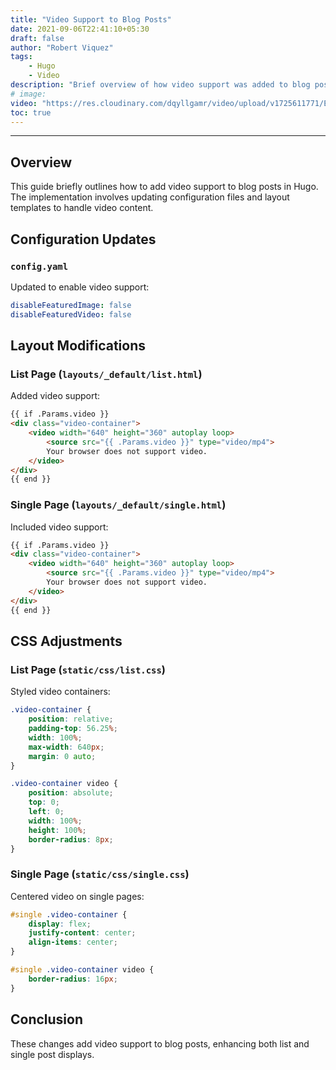 ```yaml
---
title: "Video Support to Blog Posts"
date: 2021-09-06T22:41:10+05:30
draft: false
author: "Robert Viquez"
tags: 
    - Hugo
    - Video
description: "Brief overview of how video support was added to blog posts."
# image:
video: "https://res.cloudinary.com/dqyllgamr/video/upload/v1725611771/ExampleVideo_uifgil.mp4" 
toc: true
---
```


---

## Overview

This guide briefly outlines how to add video support to blog posts in Hugo. The implementation involves updating configuration files and layout templates to handle video content.

## Configuration Updates

### `config.yaml`

Updated to enable video support:

```yaml
disableFeaturedImage: false
disableFeaturedVideo: false
```

## Layout Modifications

### List Page (`layouts/_default/list.html`)

Added video support:

```html
{{ if .Params.video }}
<div class="video-container">
    <video width="640" height="360" autoplay loop>
        <source src="{{ .Params.video }}" type="video/mp4">
        Your browser does not support video.
    </video>
</div>
{{ end }}
```

### Single Page (`layouts/_default/single.html`)

Included video support:

```html
{{ if .Params.video }}
<div class="video-container">
    <video width="640" height="360" autoplay loop>
        <source src="{{ .Params.video }}" type="video/mp4">
        Your browser does not support video.
    </video>
</div>
{{ end }}
```

## CSS Adjustments

### List Page (`static/css/list.css`)

Styled video containers:

```css
.video-container {
    position: relative;
    padding-top: 56.25%; 
    width: 100%; 
    max-width: 640px; 
    margin: 0 auto; 
}

.video-container video {
    position: absolute;
    top: 0;
    left: 0;
    width: 100%; 
    height: 100%; 
    border-radius: 8px; 
}
```

### Single Page (`static/css/single.css`)

Centered video on single pages:

```css
#single .video-container {
    display: flex; 
    justify-content: center; 
    align-items: center;
}

#single .video-container video {
    border-radius: 16px; 
}
```

## Conclusion

These changes add video support to blog posts, enhancing both list and single post displays. 
